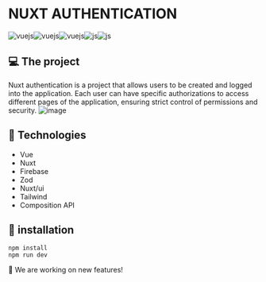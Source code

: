 # NUXT AUTHENTICATION

<div style="display:flex">
<img align="center" alt="vuejs" src="https://img.shields.io/badge/Vue.js-35495E?style=for-the-badge&logo=vue.js&logoColor=4FC08D" />
<img align="center" alt="vuejs" src="https://img.shields.io/badge/nuxt%20js-00C58E?style=for-the-badge&logo=nuxtdotjs&logoColor=white" />
<img align="center" alt="vuejs" src="https://img.shields.io/badge/TypeScript-007ACC?style=for-the-badge&logo=typescript&logoColor=white" />
<img align="center" alt="js" src="https://img.shields.io/badge/Tailwind_CSS-38B2AC?style=for-the-badge&logo=tailwind-css&logoColor=white" />
<img align="center" alt="js" src="https://img.shields.io/badge/firebase-ffca28?style=for-the-badge&logo=firebase&logoColor=black" />
</div>

## 💻 The project 
  Nuxt authentication is a project that allows users to be created and logged into the application. Each user can have specific authorizations to access different pages of the application, ensuring strict control of permissions and security.
 ![image](https://github.com/user-attachments/assets/b0b4dc69-c9fc-4cd0-ac1a-65ee419cea3b)
  

## 🚀 Technologies
* Vue
* Nuxt
* Firebase
* Zod
* Nuxt/ui
* Tailwind
* Composition API

## 🔧 installation

```
npm install
npm run dev
```

<p> 👷 We are working on new features! </p> 
